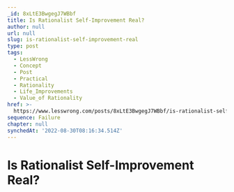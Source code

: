 ```yaml
---
_id: 8xLtE3BwgegJ7WBbf
title: Is Rationalist Self-Improvement Real?
author: null
url: null
slug: is-rationalist-self-improvement-real
type: post
tags:
  - LessWrong
  - Concept
  - Post
  - Practical
  - Rationality
  - Life_Improvements
  - Value_of Rationality
href: >-
  https://www.lesswrong.com/posts/8xLtE3BwgegJ7WBbf/is-rationalist-self-improvement-real
sequence: Failure
chapter: null
synchedAt: '2022-08-30T08:16:34.514Z'
---
```


# Is Rationalist Self-Improvement Real?
